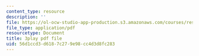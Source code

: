 ```yaml
---
content_type: resource
description: ''
file: https://ol-ocw-studio-app-production.s3.amazonaws.com/courses/res-9-003-brains-minds-and-machines-summer-course-summer-2015/56d1ccd3d6187c279e98cc4d3d8fc283_ggcbVV3Tquo.pdf
file_type: application/pdf
resourcetype: Document
title: 3play pdf file
uid: 56d1ccd3-d618-7c27-9e98-cc4d3d8fc283
---
```

